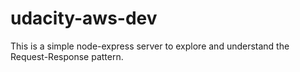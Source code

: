 # udacity-aws-dev
This is a simple node-express server to explore and understand the Request-Response pattern.
